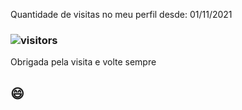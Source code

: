  
 Quantidade de visitas no meu perfil desde: 01/11/2021
 
 ###  ![visitors](https://visitor-badge.glitch.me/badge?page_id=camila-github&left_color=green&right_color=gray)  
 
 Obrigada pela visita e volte sempre  
 
 ## 😄 
